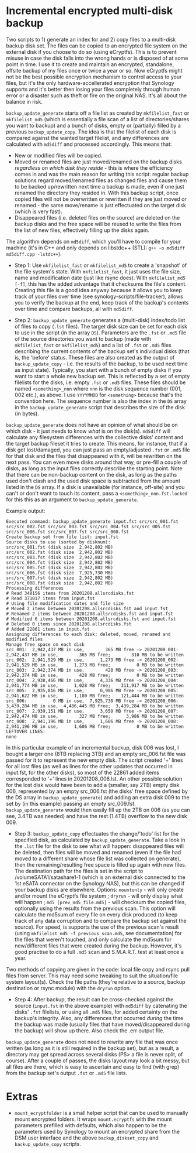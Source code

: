# Incremental encrypted multi-disk backup

Two scripts to 1) generate an index for and 2) copy files to a multi-disk backup disk set. The files can be copied to an encrypted file system on the external disk if you choose to do so (using eCryptfs). This is to prevent misuse in case the disk falls into the wrong hands or is disposed of at some point in time. I use it to create and maintain an encrypted, standalone, offsite backup of my files once or twice a year or so. Now eCryptfs might not be the best possible encryption mechanism to control access to your files, but it's the only hardware-accellerated encryption that Synology supports and it's better then losing your files completely through human error or a disaster such as theft or fire on the original NAS. It's all about the balance in risk.

`backup_update_generate` starts off a file list as created by `mkfilelist_fast` or `mkfilelist_md5` (which is essentially a file scan of a list of directories/shares you want to backup) and a bunch of disks, empty or (partially) filled by a previous `backup_update_copy`. The idea is that the filelist of each disk is compared against the wanted target filelist, and any differences are calculated with `md5diff` and processed accordingly. This means that:
  - New or modified files will be copied.
  - Moved or renamed files are just moved/renamed on the backup disks *regardless on which disk they reside* - this is where the efficiency comes in and was the main reason for writing this script: regular backup solutions regard moved/renamed files as changed files and cause them to be backed up/rewritten next time a backup is made, even if one just renamed the directory they resided in. With this backup script, once copied files will not be overwritten or rewritten if they are just moved or renamed - the same move/rename is just effectuated on the target disk (which is very fast).
  - Disappeared files (i.e. deleted files on the source) are deleted on the backup disks and the free space will be reused to write the files from the list of new files, effectively filling up the disks again.

The algorithm depends on `md5diff`, which you'll have to compile for your machine (it's in C++ and only depends on libstdc++ (STL): `g++ -o md5diff md5diff.cpp -lstdc++`).

- Step 1: Use `mkfilelist_fast` or `mkfilelist_md5` to create a 'snapshot' of the file system's state. With `mkfilelist_fast`, it just uses the file size, name and modification date (just like rsync does). With `mkfilelist_md5 [-f]`, this has the added advantage that it checksums the file's content. Creating this file is a good idea anyway because it allows you to keep track of your files over time (see synology-scripts/file-tracker), allows you to verify the backup at the end, keep track of the backup's contents over time and compare backups, all with `md5diff`.

- Step 2: `backup_update_generate` generates a (multi-disk) index/todo list of files to copy (`.lst` files). The target disk size can be set for each disk to use in the script (in the array `DS`). Parameters are the `.fst` or `.md5` file of the source directories you want to backup (made with `mkfilelist_fast` or `mkfilelist_md5`) and a list of `.fst` or `.md5` files describing the current contents of the backup set's individual disks (that is, the 'before' status. These files are also created as the output of `backup_update_copy` - i.e. the results of the backup, to be used next time as input state). Typically, you start with a bunch of empty disks if you want to start a whole new backup set. This is reflected by a set of empty filelists for the disks, i.e. empty `.fst` or `.md5` files. These files should be named `<something>_nnn` where `nnn` is the disk sequence number (001, 002 etc.), as above. I use `YYYYMMDD` for `<something>` because that's the convention here. The sequence number is also the index in the `DS` array in the `backup_update_generate` script that describes the size of the disk (in bytes).

`backup_update_generate` does not have an opinion of what should be on which disk - it just needs to know *what* is on the disk(s). `md5diff` will calculate any filesystem differences with the collective disks' content and the target backup fileset it tries to create. This means, for instance, that if a disk got lost/damaged, you can just pass an empty/adjusted `.fst` or `.md5` file for that disk and the files that disappeared with it, will be rewritten on the next pass. You can even move disks around that way, or pre-fill a couple of disks, as long as the input files correctly describe the starting point. Note that there can be non-backup content on the disk, as long as the paths used don't clash and the used disk space is subtracted from the amount listed in the `DS` array. If a disk is unavailable (for instance, off-site) and you can't or don't want to touch its content, pass a `<something>_nnn.fst.locked` for this this as an argument to `backup_update_generate`.

Example output:
```
Executed command: backup_update_generate input.fst src/src_001.fst src/src_002.fst src/src_003.fst src/src_004.fst src/src_005.fst src/src_006.fst src/src_007.fst src/src_008.fst
Create backup set from file list: input.fst
Source disks to use (sorted by disknum):
src/src_001.fst (disk size  2,942,802 MB)
src/src_002.fst (disk size  2,942,802 MB)
src/src_003.fst (disk size  2,942,802 MB)
src/src_004.fst (disk size  2,942,802 MB)
src/src_005.fst (disk size  2,942,802 MB)
src/src_006.fst (disk size  7,925,730 MB)
src/src_007.fst (disk size  2,942,802 MB)
src/src_008.fst (disk size  2,942,802 MB)
Processing differences
# Read 348156 items from 20201208.allsrcdisks.fst
# Read 371017 items from input.fst
# Using file modification dates and file size
# Moved 2 items between 20201208.allsrcdisks.fst and input.fst
# Renamed 2 items between 20201208.allsrcdisks.fst and input.fst
# Modified 6 items between 20201208.allsrcdisks.fst and input.fst
# Deleted 0 items since 20201208.allsrcdisks.fst
# Added 22861 items in input.fst
Assigning differences to each disk: deleted, moved, renamed and modified files
Manage free space on each disk
src_001:  2,942,437 MB in use,        365 MB free -> 20201208_001:  2,942,437 MB in use,        365 MB free;        310 MB to be written
src_002:  2,941,529 MB in use,      1,273 MB free -> 20201208_002:  2,941,529 MB in use,      1,273 MB free;          0 MB to be written
src_003:  2,942,374 MB in use,        428 MB free -> 20201208_003:  2,942,374 MB in use,        428 MB free;          0 MB to be written
src_004:  2,938,466 MB in use,      4,336 MB free -> 20201208_004:  2,941,774 MB in use,      1,028 MB free;    311,917 MB to be written
src_005:  2,935,816 MB in use,      6,986 MB free -> 20201208_005:  2,941,622 MB in use,      1,180 MB free;    121,444 MB to be written
src_006:          0 MB in use,  7,925,730 MB free -> 20201208_006:  3,439,284 MB in use,  4,486,445 MB free;  3,439,284 MB to be written
src_007:  2,939,151 MB in use,      3,650 MB free -> 20201208_007:  2,942,474 MB in use,        327 MB free;      3,986 MB to be written
src_008:  2,941,196 MB in use,      1,606 MB free -> 20201208_008:  2,941,196 MB in use,      1,606 MB free;          0 MB to be written
LEFTOVER LINES: 
none
```
In this particular example of an incremental backup, disk 006 was lost, I bought a larger one (8TB replacing 3TB) and an empty src_006.fst file was passed for it to represent the new empty disk. The script created '+' lines for all lost files (as well as lines for the other updates that occurred in input.fst, for the other disks), so most of the 22861 added items corresponded to '+' lines in 20201208_006.lst. An other possible solution for the lost disk would have been to add a (smaller, say 2TB) empty disk 006, represented by an empty src_006.fst (the disks' free space defined by the DS array in `backup_update_generate`) and adding an extra disk 009 to the set by (in this example) passing an empty src_009.fst. `backup_update_generate` would then easily fill up the 2TB on 006 (as you can see, 3.4TB was needed) and have the rest (1.4TB) overflow to the new disk 009.

- Step 3: `backup_update_copy` effectuates the change/'todo' list for the specified disk, as calculated by `backup_update_generate`. Take a look in the `.lst` file for the disk to see what will happen: disappeared files will be deleted, then files will be moved and renamed (even if the file had moved to a different share whose file list was collected on generate), then the remaining/resulting free space is filled up again with new files. The destination path for the files is set in the script to /volumeSATA1/satashare1-1 (which is an external disk connected to the 1st eSATA connector on the Synology NAS), but this can be changed if your backup disks are elsewhere. Options: `mountonly` - will only create and/or mount the eCryptfs file system ; `dryrun` - will only display what will happen ; `md5 [prev_md5_file.md5]` - will checksum the copied files, optionally using the results from the previous scan. This option will calculate the md5sum of every file on every disk produced (to keep track of any data corruption and to compare the backup set against the source). For speed, is supports the use of the previous scan's result (using `mkfilelist_md5 -f previous_scan.md5`, see documentation) for the files that weren't touched, and only calculate the md5sum for new/different files that were created during the backup. However, it's good practise to do a full `.md5` scan and S.M.A.R.T. test at least once a year.

Two methods of copying are given in the code: local file copy and rsync pull files from server. This may need some tweaking to suit the situation/file system layout(s). Check the file paths (they're relative to a source, backup destination or rsync module) with the `dryrun` option.

- Step 4: After backup, the result can be cross-checked against the source (`input.fst` in the above example) with `md5diff` by catenating the disks' `.fst` filelists, or using all `.md5` files, for added certainty on the backup's integrity. Also, any differences that occurred *during* the time the backup was made (usually files that have moved/disappeared during the backup) will show up there. Also check the .err output file.

`backup_update_generate` does not need to rewrite any file that was once written (as long as it is still required in the backup set), but as a result, a directory may get spread across several disks (PS> a file is never split, of course). After a couple of passes, the disks layout may look a bit messy, but all files are there, which is easy to ascertain and easy to find (with grep) from the backup set's output `.fst` or `.md5` file lists.

# Extras

- `mount_ecryptfolder` is a small helper script that can be used to manually mount encrypted folders. It wraps `mount.ecryptfs` with the mount parameters prefilled with defaults, which also happen to be the parameters used by Synology to mount an encrypted share from the DSM user interface and the above `backup_diskset_copy` and `backup_update_copy` scripts.
